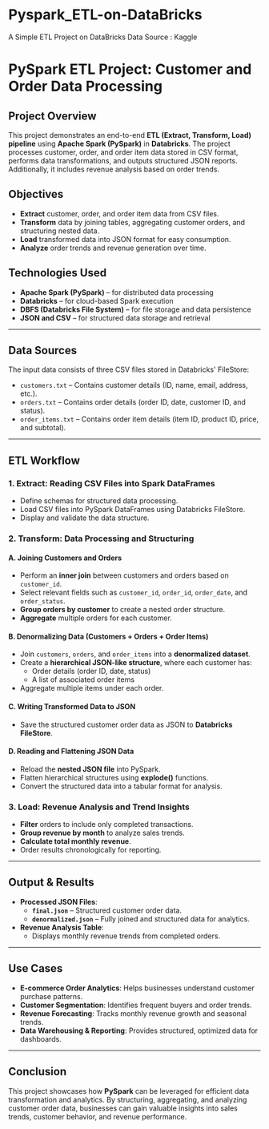 # Pyspark_ETL-on-DataBricks
A Simple ETL Project on DataBricks
Data Source : Kaggle

# PySpark ETL Project: Customer and Order Data Processing

## **Project Overview**
This project demonstrates an end-to-end **ETL (Extract, Transform, Load) pipeline** using **Apache Spark (PySpark)** in **Databricks**. The project processes customer, order, and order item data stored in CSV format, performs data transformations, and outputs structured JSON reports. Additionally, it includes revenue analysis based on order trends.

## **Objectives**
- **Extract** customer, order, and order item data from CSV files.
- **Transform** data by joining tables, aggregating customer orders, and structuring nested data.
- **Load** transformed data into JSON format for easy consumption.
- **Analyze** order trends and revenue generation over time.

## **Technologies Used**
- **Apache Spark (PySpark)** – for distributed data processing
- **Databricks** – for cloud-based Spark execution
- **DBFS (Databricks File System)** – for file storage and data persistence
- **JSON and CSV** – for structured data storage and retrieval

---

## **Data Sources**
The input data consists of three CSV files stored in Databricks' FileStore:
- `customers.txt` – Contains customer details (ID, name, email, address, etc.).
- `orders.txt` – Contains order details (order ID, date, customer ID, and status).
- `order_items.txt` – Contains order item details (item ID, product ID, price, and subtotal).

---

## **ETL Workflow**
### **1. Extract: Reading CSV Files into Spark DataFrames**
- Define schemas for structured data processing.
- Load CSV files into PySpark DataFrames using Databricks FileStore.
- Display and validate the data structure.

### **2. Transform: Data Processing and Structuring**
#### **A. Joining Customers and Orders**
- Perform an **inner join** between customers and orders based on `customer_id`.
- Select relevant fields such as `customer_id`, `order_id`, `order_date`, and `order_status`.
- **Group orders by customer** to create a nested order structure.
- **Aggregate** multiple orders for each customer.

#### **B. Denormalizing Data (Customers + Orders + Order Items)**
- Join `customers`, `orders`, and `order_items` into a **denormalized dataset**.
- Create a **hierarchical JSON-like structure**, where each customer has:
  - Order details (order ID, date, status)
  - A list of associated order items
- Aggregate multiple items under each order.

#### **C. Writing Transformed Data to JSON**
- Save the structured customer order data as JSON to **Databricks FileStore**.

#### **D. Reading and Flattening JSON Data**
- Reload the **nested JSON file** into PySpark.
- Flatten hierarchical structures using **explode()** functions.
- Convert the structured data into a tabular format for analysis.

### **3. Load: Revenue Analysis and Trend Insights**
- **Filter** orders to include only completed transactions.
- **Group revenue by month** to analyze sales trends.
- **Calculate total monthly revenue**.
- Order results chronologically for reporting.

---

## **Output & Results**
- **Processed JSON Files**:
  - **`final.json`** – Structured customer order data.
  - **`denormalized.json`** – Fully joined and structured data for analytics.
- **Revenue Analysis Table**:
  - Displays monthly revenue trends from completed orders.
  
---

## **Use Cases**
- **E-commerce Order Analytics**: Helps businesses understand customer purchase patterns.
- **Customer Segmentation**: Identifies frequent buyers and order trends.
- **Revenue Forecasting**: Tracks monthly revenue growth and seasonal trends.
- **Data Warehousing & Reporting**: Provides structured, optimized data for dashboards.

---

## **Conclusion**
This project showcases how **PySpark** can be leveraged for efficient data transformation and analytics. By structuring, aggregating, and analyzing customer order data, businesses can gain valuable insights into sales trends, customer behavior, and revenue performance.
